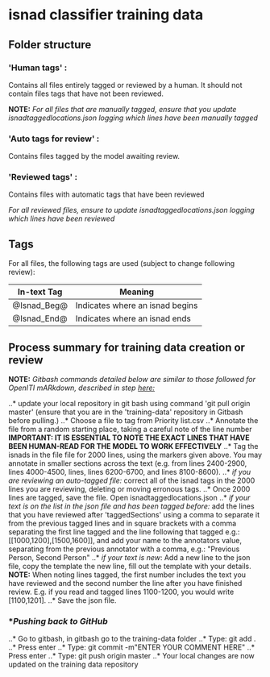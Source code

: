 # **isnad classifier training data**

## **Folder structure**

### 'Human tags' : 

Contains all files entirely tagged or reviewed by a human. It should not contain files tags that have not been reviewed.

**NOTE:**
*For all files that are manually tagged, ensure that you update isnadtaggedlocations.json logging which lines have been manually tagged*

### 'Auto tags for review' : 

Contains files tagged by the model awaiting review.


### 'Reviewed tags' :

Contains files with automatic tags that have been reviewed

*For all reviewed files, ensure to update isnadtaggedlocations.json logging which lines have been reviewed*

## **Tags**

For all files, the following tags are used (subject to change following review):

| In-text Tag | Meaning |
| --- | --- |
| @Isnad_Beg@ | Indicates where an isnad begins |
| @Isnad_End@ | Indicates where an isnad ends |


## **Process summary for training data creation or review**

**NOTE:** *Gitbash commands detailed below are similar to those followed for OpenITI mARkdown, described in step [here:](https://docs.google.com/document/d/1XsRR56gn3LvpToTtmy7_YlLtG9bybZImhVMvX1SISrE/edit?usp=sharing "OpenITI mARkdown Annotation workflow")* 

..* update your local repository in git bash using command 'git pull origin master' (ensure that you are in the 'training-data' repository in Gitbash before pulling.)
..* Choose a file to tag from Priority list.csv
..* Annotate the file from a random starting place, taking a careful note of the line number **IMPORTANT: IT IS ESSENTIAL TO NOTE THE EXACT LINES THAT HAVE BEEN HUMAN-READ FOR THE MODEL TO WORK EFFECTIVELY**
..* Tag the isnads in the file file for 2000 lines, using the markers given above. You may annotate in smaller sections across the text (e.g. from lines 2400-2900, lines 4000-4500, lines, lines 6200-6700, and lines 8100-8600).
..* *if you are reviewing an auto-tagged file:* correct all of the isnad tags in the 2000 lines you are reviewing, deleting or moving erronous tags.
..* Once 2000 lines are tagged, save the file. Open isnadtaggedlocations.json
..* *if your text is on the list in the json file and has been tagged before:* add the lines that you have reviewed after 'taggedSections' using a comma to separate it from the previous tagged lines and in square brackets with a comma separating the first line tagged and the line following that tagged e.g.: [[1000,1200],[1500,1600]], and add your name to the annotators value, separating from the previous annotator with a comma, e.g.: "Previous Person, Second Person" 
..* *if your text is new*: Add a new line to the json file, copy the template the new line, fill out the template with your details.
**NOTE:** When noting lines tagged, the first number includes the text you have reviewed and the second number the line after you have finished review. E.g. if you read and tagged lines 1100-1200, you would write [1100,1201].
..* Save the json file.

### **Pushing back to GitHub*
..* Go to gitbash, in gitbash go to the training-data folder
..* Type: git add .
..* Press enter
..* Type: git commit -m"ENTER YOUR COMMENT HERE"
..* Press enter
..* Type: git push origin master
..* Your local changes are now updated on the training data repository

